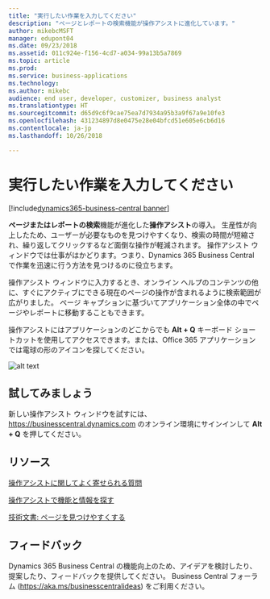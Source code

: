 ```yaml
---
title: "実行したい作業を入力してください"
description: "ページとレポートの検索機能が操作アシストに進化しています。"
author: mikebcMSFT
manager: edupont04
ms.date: 09/23/2018
ms.assetid: 011c924e-f156-4cd7-a034-99a13b5a7869
ms.topic: article
ms.prod: 
ms.service: business-applications
ms.technology: 
ms.author: mikebc
audience: end user, developer, customizer, business analyst
ms.translationtype: HT
ms.sourcegitcommit: d65d9c6f9cae75ea7d7934a95b3a9f67a9e10fe3
ms.openlocfilehash: 431234897d8e0475e28e04bfcd51e605e6cb6d16
ms.contentlocale: ja-jp
ms.lasthandoff: 10/26/2018

---
```



#  <a name="tell-me-what-you-want-to-do"></a>実行したい作業を入力してください

[!include[dynamics365-business-central banner](../includes/dynamics365-business-central.md)]


**ページまたはレポートの検索**機能が進化した**操作アシスト**の導入。 生産性が向上したため、ユーザーが必要なものを見つけやすくなり、検索の時間が短縮され、繰り返してクリックするなど面倒な操作が軽減されます。 操作アシスト ウィンドウでは仕事がはかどります。つまり、Dynamics 365 Business Central で作業を迅速に行う方法を見つけるのに役立ちます。

操作アシスト ウィンドウに入力するとき、オンライン ヘルプのコンテンツの他に、すぐにアクティブにできる現在のページの操作が含まれるように検索範囲が広がりました。 ページ キャプションに基づいてアプリケーション全体の中でページやレポートに移動することもできます。

操作アシストにはアプリケーションのどこからでも **Alt + Q** キーボード ショートカットを使用してアクセスできます。または、Office 365 アプリケーションでは電球の形のアイコンを探してください。


![alt text](media/search-dialog.png "顧客リストから操作アシストを使用したときの結果を表示しているウィンドウ。")

<!--
### Who uses these features
These features are intended for all users and are available without any additional setup.
## Status
### Availability
Cloud, on-premises, hybrid
### Regional availability
No regional restrictions. Available in all Dynamics 365 Business Central supported markets.
-->

## <a name="try-it-now"></a>試してみましょう
新しい操作アシスト ウィンドウを試すには、https://businesscentral.dynamics.com のオンライン環境にサインインして **Alt + Q** を押してください。

## <a name="resources"></a>リソース
[操作アシストに関してよく寄せられる質問](https://docs.microsoft.com/en-us/dynamics365/business-central/ui-search-faq)

[操作アシストで機能と情報を探す](https://docs.microsoft.com/en-us/dynamics365/business-central/ui-search)

[技術文書: ページを見つけやすくする](https://docs.microsoft.com/en-us/dynamics365/business-central/dev-itpro/developer/devenv-al-menusuite-functionality)

## <a name="tell-us-what-you-think"></a>フィードバック
Dynamics 365 Business Central の機能向上のため、アイデアを検討したり、提案したり、フィードバックを提供してください。 Business Central フォーラム (https://aka.ms/businesscentralideas) をご利用ください。

